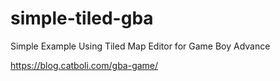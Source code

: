 # simple-tiled-gba
Simple Example Using Tiled Map Editor for Game Boy Advance

https://blog.catboli.com/gba-game/
